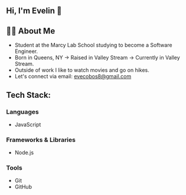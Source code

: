 ## Hi, I'm Evelin 👋

## 👨‍🏫 About Me
- Student at the Marcy Lab School studying to become a Software Engineer.
- Born in Queens, NY → Raised in Valley Stream → Currently in Valley Stream.
- Outside of work I like to watch movies and go on hikes.
- Let's connect via email: evecobos8@gmail.com

## Tech Stack:

### Languages
- JavaScript

### Frameworks & Libraries
- Node.js

### Tools
- Git
- GitHub
